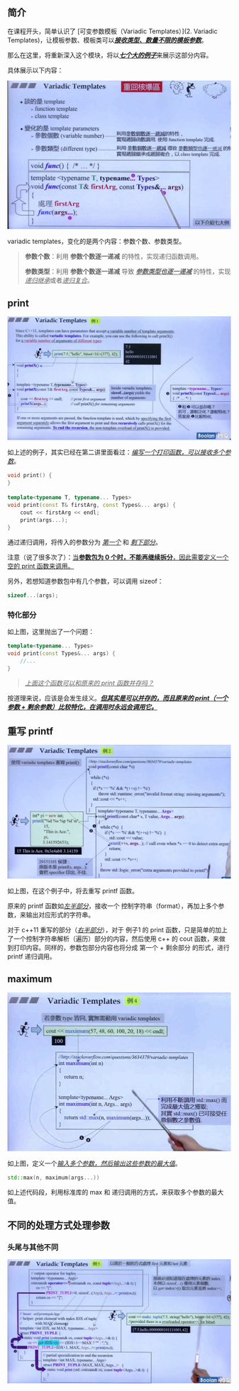 ## 简介

在课程开头，简单认识了 [可变参数模板（Variadic Templates）](2. Variadic Templates)，让模板参数、模板类可以<u>***接收类型、数量不限的模板参数***</u>。

那么在这里，将重新深入这个模块，将以<u>***七个大的例子***</u>来展示这部分内容。

具体展示以下内容：

![1687332161301](image/1687332161301.png)

variadic templates，变化的是两个内容：参数个数、参数类型。

> **参数个数**：利用 **参数个数逐一递减** 的特性，实现递归函数调用。
>
> **参数类型**：利用 **参数个数逐一递减** 导致 <u>***参数类型也逐一递减***</u> 的特性，实现<u>*递归继承*</u>或者<u>*递归复合*</u>。

## print

![1687332642331](image/1687332642331.png)

如上述的例子，其实已经在第二讲里面看过：<u>*编写一个打印函数，可以接收多个参数*</u>。

```C++
void print() {   
}

template<typename T, typename... Types>
void print(const T& firstArg, const Types&... args) {
    cout << firstArg << endl;
    print(args...);
}
```

通过递归调用，将传入的参数分为 <u>*第一个*</u> 和 <u>*剩下部分*</u>。

注意（说了很多次了）：<u>当**参数包为 0 个时，不能再继续拆分**，因此需要定义一个空的 print 函数来调用。</u>

另外，若想知道参数包中有几个参数，可以调用 sizeof：

```C++
sizeof...(args);
```

### 特化部分

如上图，这里抛出了一个问题：

```C++
template<typename... Types>
void print(const Types&... args) {
    //...
}
```

> <u>*上面这个函数可以和原来的 print 函数并存吗？*</u>

按道理来说，应该是会发生歧义。<u>***但其实是可以并存的，而且原来的 print（一个参数 + 剩余参数）比较特化，在调用时永远会调用它。***</u>

## 重写 printf

![1687333352398](image/1687333352398.png)

如上图，在这个例子中，将去重写 printf 函数。

原来的 printf 函数如<u>*左半部分*</u>，接收一个 控制字符串（format），再加上多个参数，来输出对应形式的字符串。

对于 c++11 重写的部分（<u>*右半部分*</u>），对于 例子1 的 print 函数，只是简单的加上了一个控制字符串解析（遍历）部分的内容，然后使用 c++ 的 cout 函数，来做到打印内容。同样的，参数包部分内容也将分成 第一个 + 剩余部分 的形式，进行 printf 递归调用。

## maximum

![1687334289890](image/1687334289890.png)

如上图，定义一个<u>*输入多个参数，然后输出这些参数的最大值*</u>。

```C++
std::max(n, maximum(args...))
```

如上述代码段，利用标准库的 max 和 递归调用的方式，来获取多个参数的最大值。

## 不同的处理方式处理参数

### 头尾与其他不同

![1687335018936](image/1687335018936.png)